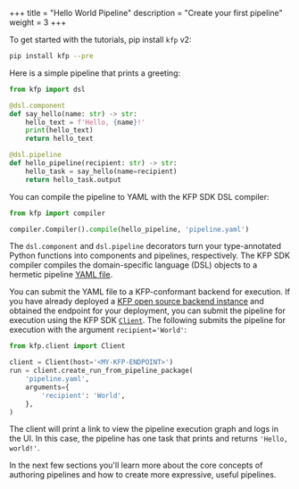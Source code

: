 +++
title = "Hello World Pipeline"
description = "Create your first pipeline"
weight = 3
+++

To get started with the tutorials, pip install `kfp` v2:

```sh
pip install kfp --pre
```

Here is a simple pipeline that prints a greeting:

```python
from kfp import dsl

@dsl.component
def say_hello(name: str) -> str:
    hello_text = f'Hello, {name}!'
    print(hello_text)
    return hello_text

@dsl.pipeline
def hello_pipeline(recipient: str) -> str:
    hello_task = say_hello(name=recipient)
    return hello_task.output
```

You can compile the pipeline to YAML with the KFP SDK DSL compiler:

```python
from kfp import compiler

compiler.Compiler().compile(hello_pipeline, 'pipeline.yaml')
```

The `dsl.component` and `dsl.pipeline` decorators turn your type-annotated Python functions into components and pipelines, respectively. The KFP SDK compiler compiles the domain-specific language (DSL) objects to a hermetic pipeline [YAML file][ir-yaml].

You can submit the YAML file to a KFP-conformant backend for execution. If you have already deployed a [KFP open source backend instance][installation] and obtained the endpoint for your deployment, you can submit the pipeline for execution using the KFP SDK [`Client`][client]. The following submits the pipeline for execution with the argument `recipient='World'`:

```python
from kfp.client import Client

client = Client(host='<MY-KFP-ENDPOINT>')
run = client.create_run_from_pipeline_package(
    'pipeline.yaml',
    arguments={
        'recipient': 'World',
    },
)
```

The client will print a link to view the pipeline execution graph and logs in the UI. In this case, the pipeline has one task that prints and returns `'Hello, world!'`.

In the next few sections you'll learn more about the core concepts of authoring pipelines and how to create more expressive, useful pipelines.

[installation]: /docs/components/pipelines/v2/installation/
[client]: https://kubeflow-pipelines.readthedocs.io/en/master/source/client.html#kfp.client.Client
[get-endpoint]: TODO
[ir-yaml]: /docs/components/pipelines/v2/compile-and-share-components#ir-yaml